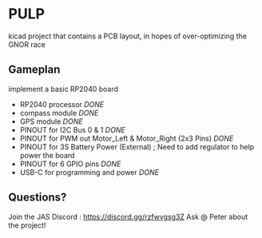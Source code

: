 # PULP

kicad project that contains a PCB layout, in hopes of over-optimizing the GNOR race

## Gameplan

implement a basic RP2040 board

- RP2040 processor *DONE*
- compass module *DONE*
- GPS module *DONE*
- PINOUT for I2C Bus 0 & 1 *DONE*
- PINOUT for PWM out Motor_Left & Motor_Right (2x3 Pins) *DONE*
- PINOUT for 3S Battery Power (External) ; Need to add regulator to help power the board
- PINOUT for 6 GPIO pins *DONE*
- USB-C for programming and power *DONE*

## Questions?

Join the JAS Discord : <https://discord.gg/rzfwvgsg3Z>
Ask @ Peter about the project!
